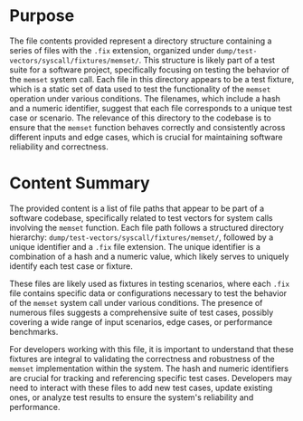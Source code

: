 # Purpose
The file contents provided represent a directory structure containing a series of files with the `.fix` extension, organized under `dump/test-vectors/syscall/fixtures/memset/`. This structure is likely part of a test suite for a software project, specifically focusing on testing the behavior of the `memset` system call. Each file in this directory appears to be a test fixture, which is a static set of data used to test the functionality of the `memset` operation under various conditions. The filenames, which include a hash and a numeric identifier, suggest that each file corresponds to a unique test case or scenario. The relevance of this directory to the codebase is to ensure that the `memset` function behaves correctly and consistently across different inputs and edge cases, which is crucial for maintaining software reliability and correctness.
# Content Summary
The provided content is a list of file paths that appear to be part of a software codebase, specifically related to test vectors for system calls involving the `memset` function. Each file path follows a structured directory hierarchy: `dump/test-vectors/syscall/fixtures/memset/`, followed by a unique identifier and a `.fix` file extension. The unique identifier is a combination of a hash and a numeric value, which likely serves to uniquely identify each test case or fixture.

These files are likely used as fixtures in testing scenarios, where each `.fix` file contains specific data or configurations necessary to test the behavior of the `memset` system call under various conditions. The presence of numerous files suggests a comprehensive suite of test cases, possibly covering a wide range of input scenarios, edge cases, or performance benchmarks.

For developers working with this file, it is important to understand that these fixtures are integral to validating the correctness and robustness of the `memset` implementation within the system. The hash and numeric identifiers are crucial for tracking and referencing specific test cases. Developers may need to interact with these files to add new test cases, update existing ones, or analyze test results to ensure the system's reliability and performance.
